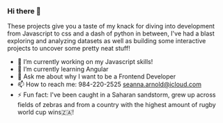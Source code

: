 ### Hi there 👋

These projects give you a taste of my knack for diving into development from Javascript to css and a dash of python in between, I've had a blast exploring and analyzing datasets as well as building some interactive projects to uncover some pretty neat stuff!

- 🔭 I’m currently working on my Javascript skills!
- 🌱 I’m currently learning Angular
- 💬 Ask me about why I want to be a Frontend Developer
- 📫 How to reach me: 984-220-2525 seanna.arnold@icloud.com
- ⚡ Fun fact: I've been caught in a Saharan sandstorm, grew up across fields of zebras and from a country with the highest amount of rugby world cup wins🇿🇦!

